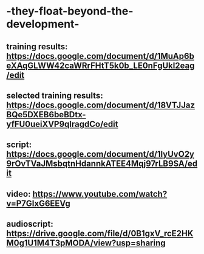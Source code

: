 # -they-float-beyond-the-development-
## training results: https://docs.google.com/document/d/1MuAp6beXAqGLWW42caWRrFHtT5k0b_LE0nFgUkI2eag/edit
## selected training results: https://docs.google.com/document/d/18VTJJazBQe5DXEB6beBDtx-yfFU0ueiXVP9qlragdCo/edit
## script: https://docs.google.com/document/d/1lyUvO2y9rOvTVaJMsbqtnHdannkATEE4Mqj97rLB9SA/edit
## video: https://www.youtube.com/watch?v=P7GIxG6EEVg
## audioscript: https://drive.google.com/file/d/0B1gxV_rcE2HKM0g1U1M4T3pMODA/view?usp=sharing
